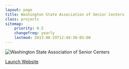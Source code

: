 ```yaml
---
layout: page
title: Washington State Association of Senior Centers
class: projects
sitemap:
    priority: 0.5
    changefreq: yearly
    lastmod: 2013-08-29T12:49:30-05:00
---
```

![Washington State Association of Senior Centers](/images/projects/project-wsasc-large.jpg)

<a href="http://www.wsasc.org" class="button radius">Launch Website</a>